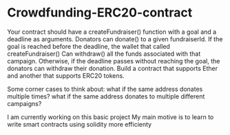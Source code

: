 # Crowdfunding-ERC20-contract
Your contract should have a createFundraiser() function with a goal and a deadline as arguments. Donators can donate() to a given fundraiserId. If the goal is reached before the deadline, the wallet that called createFundraiser() Can withdraw() all the funds associated with that campaign. Otherwise, if the deadline passes without reaching the goal, the donators can withdraw their donation. Build a contract that supports Ether and another that supports ERC20 tokens.

Some corner cases to think about:
what if the same address donates multiple times?
what if the same address donates to multiple different campaigns?

I am currently working on this basic project 
My main motive is to learn to write smart contracts using solidity more efficienty 
